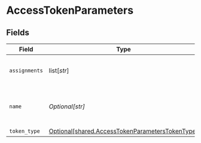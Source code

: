 # AccessTokenParameters


## Fields

| Field                                                                                                        | Type                                                                                                         | Required                                                                                                     | Description                                                                                                  | Example                                                                                                      |
| ------------------------------------------------------------------------------------------------------------ | ------------------------------------------------------------------------------------------------------------ | ------------------------------------------------------------------------------------------------------------ | ------------------------------------------------------------------------------------------------------------ | ------------------------------------------------------------------------------------------------------------ |
| `assignments`                                                                                                | list[*str*]                                                                                                  | :heavy_minus_sign:                                                                                           | List of role ids attached to an user                                                                         |                                                                                                              |
| `name`                                                                                                       | *Optional[str]*                                                                                              | :heavy_check_mark:                                                                                           | Human readable name for access token                                                                         | Postman Access Token                                                                                         |
| `token_type`                                                                                                 | [Optional[shared.AccessTokenParametersTokenType]](undefined/models/shared/accesstokenparameterstokentype.md) | :heavy_minus_sign:                                                                                           | N/A                                                                                                          |                                                                                                              |